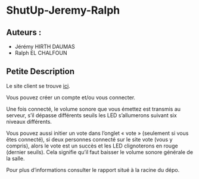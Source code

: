 # ShutUp-Jeremy-Ralph

## Auteurs :
 - Jérémy HIRTH DAUMAS
 - Ralph EL CHALFOUN 

## Petite Description
Le site client se trouve [ici](https://shut-up-jr.herokuapp.com/).


Vous pouvez créer un compte et/ou vous connecter.

Une fois connecté, le volume sonore que vous émettez est transmis au serveur, s’il dépasse différents seuils les LED s’allumerons suivant six niveaux différents.

Vous pouvez aussi initier un vote dans l’onglet « vote » (seulement si vous êtes connecté), si deux personnes connecté sur le site vote (vous y compris), alors le vote est un succès et les LED clignoterons en rouge (dernier seuils). Cela signifie qu’il faut baisser le volume sonore générale de la salle.

Pour plus d’informations consulter le rapport situé à la racine du dépo.
